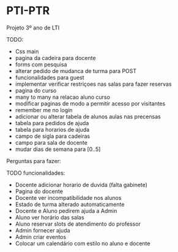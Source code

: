 # PTI-PTR
Projeto 3º ano de LTI

TODO:
- Css main
- pagina da cadeira para docente
- forms com pesquisa
- alterar pedido de mudanca de turma para POST
- funcionalidades para guest
- implementar verificar restriçoes nas salas para fazer reservas
- pagina do curso
- many to many na relacao aluno curso
- modificar paginas de modo a permitir acesso por visitantes
- remember me no login
- adicionar ou alterar tabela de alunos aulas nas precensas
- tabela para pedidos de ajuda
- tabela para horarios de ajuda
- campo de sigla para cadeiras
- campo para sala de docente 
- mudar dias de semana para [0..5]

Perguntas para fazer:

TODO funcionalidades:
- Docente adicionar horario de duvida (falta gabinete)
- Pagina do docente
- Docente ver incompatibilidade nos alunos
- Estado de turma alterado automaticamente
- Docente e Aluno pedirem ajuda a Admin
- Aluno ver horário das salas
- Aluno reservar slots de atendimento do professor
- Admin fornecer ajuda 
- Admin criar eventos
- Colocar um calendário com estilo no aluno e docente

